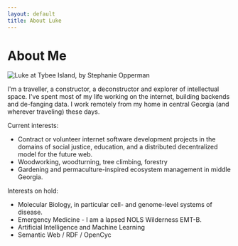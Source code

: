 ```yaml
---
layout: default
title: About Luke
---
```


<div class="post">
        <h1 class="pageTitle">About Me</h1>
        <img src="{{ '/assets/img/staring.jpg' | prepend: site.baseurl }}" alt="Luke at Tybee Island, by Stephanie Opperman"> 
        <p class="intro">I'm a traveller, a constructor, a deconstructor and explorer of intellectual space. I've spent most of my life working on the internet, building backends and de-fanging data. I work remotely from my home in central Georgia (and wherever traveling) these days.</p>

Current interests:
- Contract or volunteer internet software development projects in the domains of social justice, education, and a distributed decentralized model for the future web.
- Woodworking, woodturning, tree climbing, forestry
- Gardening and permaculture-inspired ecosystem management in middle Georgia.

Interests on hold:
- Molecular Biology, in particular cell- and genome-level systems of disease.
- Emergency Medicine - I am a lapsed NOLS Wilderness EMT-B.
- Artificial Intelligence and Machine Learning
- Semantic Web / RDF / OpenCyc

</div>
